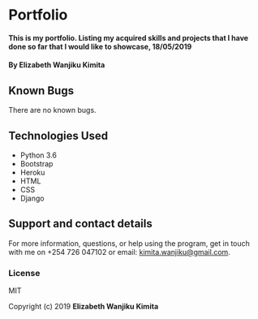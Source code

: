 # Portfolio

#### This is my portfolio. Listing my acquired skills and projects that I have done so far that I would like to showcase, 18/05/2019

#### By **Elizabeth Wanjiku Kimita**

## Known Bugs
There are no known bugs.

## Technologies Used
* Python 3.6
* Bootstrap
* Heroku
* HTML
* CSS
* Django

## Support and contact details
For more information, questions, or help using the program, get in touch with me on +254 726 047102 or email: kimita.wanjiku@gmail.com.

### License
MIT

Copyright (c) 2019 **Elizabeth Wanjiku Kimita**

